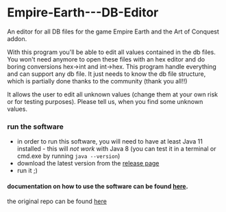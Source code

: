 # Empire-Earth---DB-Editor

An editor for all DB files for the game Empire Earth and the Art of Conquest addon.

With this program you'll be able to edit all values contained in the db files.
You won't need anymore to open these files with an hex editor and do boring conversions hex->int and int->hex.
This program handle everything and can support any db file.
It just needs to know the db file structure, which is partially done thanks to the community (thank you all!!)

It allows the user to edit all unknown values (change them at your own risk or for testing purposes).
Please tell us, when you find some unknown values.

### run the software

- in order to run this software, you will need to have at least Java 11 installed - this will *not work* with Java 8
(you can test it in a terminal or cmd.exe by running `java --version`)
- download the latest version from the [release page](https://github.com/EE-modders/Empire-Earth---DB-Editor/releases)
- run it ;)

#### documentation on how to use the software can be found [here](https://github.com/EE-modders/Empire-Earth-toolbox/blob/master/Modding%20tools%20n%20scripts/EE%20DB-Editor.md).

the original repo can be found [here](https://github.com/Forlini91/Empire-Earth---DB-Editor/releases)